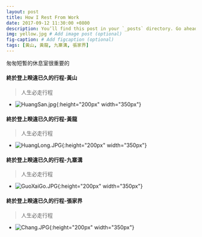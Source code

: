 ```yaml
---
layout: post
title: How I Rest From Work
date: 2017-09-12 11:30:00 +0800
description: You’ll find this post in your `_posts` directory. Go ahead and edit it and re-build the site to see your changes. # Add post description (optional)
img: yellow.jpg # Add image post (optional)
fig-caption: # Add figcaption (optional)
tags: [黃山, 黃龍, 九寨溝, 張家界]
---
```


匆匆短暫的休息室很重要的


#### 終於登上睽違已久的行程-黃山
> 人生必走行程
* ![HuangSan.jpg]({{site.baseurl}}/assets/img/HuangSan.jpg){:height="200px" width="350px"}

#### 終於登上睽違已久的行程-黃龍
> 人生必走行程
* ![HuangLong.JPG]({{site.baseurl}}/assets/img/HuangLong.JPG){:height="200px" width="350px"}

#### 終於登上睽違已久的行程-九寨溝
> 人生必走行程
* ![GuoXaiGo.JPG]({{site.baseurl}}/assets/img/GuoXaiGo.JPG){:height="200px" width="350px"}

#### 終於登上睽違已久的行程-張家界
> 人生必走行程
* ![Chang.JPG]({{site.baseurl}}/assets/img/Chang.JPG){:height="200px" width="350px"}












